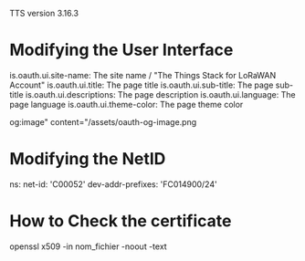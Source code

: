 TTS version 3.16.3

# Modifying the User Interface
is.oauth.ui.site-name: The site name / "The Things Stack for LoRaWAN Account"
is.oauth.ui.title: The page title
is.oauth.ui.sub-title: The page sub-title
is.oauth.ui.descriptions: The page description
is.oauth.ui.language: The page language
is.oauth.ui.theme-color: The page theme color

og:image" content="/assets/oauth-og-image.png


# Modifying the NetID
ns:
  net-id: 'C00052'
  dev-addr-prefixes: 'FC014900/24'

# How to Check the certificate
openssl x509 -in nom_fichier -noout -text